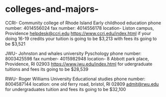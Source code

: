 # colleges-and-majors-
CCRI- Community college of Rhode Island 
Early childhood education 
phone number: 4014556024
fax number: 4014556178 
location- Liston campus, Providence
helpdesk@ccri.edu 
https://www.ccri.edu/index.html
if your doing 16-19 credits your tuition is going to be $3,213 with fees its going to be $3,521 


JWU- Johnston and whales university 
Pyschology 
phone number: 8003425598
fax number- 4015982948
location- 8 Abbott park place, Providence, RI 02903 
https://www.jwu.edu/index.html
for udergraduate tuitions and fees its going to be $28,539 


RWU- Roger Williams University 
Educational studies 
phone number: 8004587144
location: one old ferry road, bristol, RI 02809 
admit@rwu.edu
for undergraduates tuition and fees its going to be $32,100
